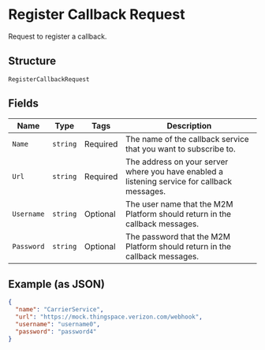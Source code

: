 
# Register Callback Request

Request to register a callback.

## Structure

`RegisterCallbackRequest`

## Fields

| Name | Type | Tags | Description |
|  --- | --- | --- | --- |
| `Name` | `string` | Required | The name of the callback service that you want to subscribe to. |
| `Url` | `string` | Required | The address on your server where you have enabled a listening service for callback messages. |
| `Username` | `string` | Optional | The user name that the M2M Platform should return in the callback messages. |
| `Password` | `string` | Optional | The password that the M2M Platform should return in the callback messages. |

## Example (as JSON)

```json
{
  "name": "CarrierService",
  "url": "https://mock.thingspace.verizon.com/webhook",
  "username": "username0",
  "password": "password4"
}
```

